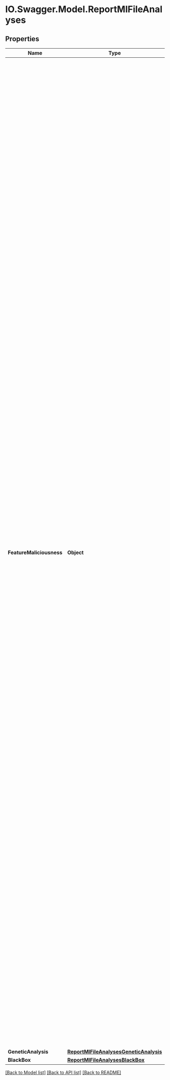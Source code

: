 # IO.Swagger.Model.ReportMlFileAnalyses
## Properties

Name | Type | Description | Notes
------------ | ------------- | ------------- | -------------
**FeatureMaliciousness** | **Object** | This analysis extracts Manalyze features from the submitted PE file, and compares those features to extracted features we&#x27;ve seen in millions of other files. This is done in two ways: first, the features are fed through a random forest trained on millions of benignware / malware Manalyze features, which gives us an accurate score (0-100) indicating if the file is malicious. That (calibrated) score is currently used as the &#x27;overall_score&#x27; for this section (found in ml_file.overall_scores.feature_maliciousness). To visualize this to the customer, each individual Manalyze feature from their submitted PE file is also looked up in the training data used to train the random forest. e.g. if feature X was associated with 4000 malicious files during training, and 100 benign files, it has a very high maliciousness score and was likely very relevant in our random forest&#x27;s decision-making process. Though a submitted file may generate many Manalyze features, only the top (most malicious) 10 are returned in the output. This section is a dictionary of key-value pairs, where each key is the Manalyze feature in question found in the file, and each value is a dictionary of information describing the feature, and the maliciousness of that feature.     * category - Manlyze feature category (if you split up the feature by &#x27;→&#x27; arrows, this is the first element)   * indicator - same as the key - the full Manalyze feature string   * description - Manlyze feature description (if you split up the feature by &#x27;→&#x27; arrows, this is the last two elements)   * benign - int, the number of benign files in our training set that also had this feature   * malware - int, the number of malicious files in our training set that also had this feature   * percent - float between 0 and 100 - the percentage of malicious files in our training set that had this feature  **example:** {   \&quot;Summary -&gt; Debug artifacts -&gt; \\\&quot;Embedded COFF debugging symbols\\\&quot;\&quot;: {     \&quot;category\&quot;: \&quot;Summary\&quot;,     \&quot;benign\&quot;: 61689,     \&quot;indicator\&quot;: \&quot;Summary: Debug artifacts: \\\&quot;Embedded COFF debugging symbols\\\&quot;\&quot;,     \&quot;description\&quot;: \&quot;Debug artifacts: \\\&quot;Embedded COFF debugging symbols\\\&quot;\&quot;,     \&quot;probability\&quot;: 5.302182777485837,     \&quot;malware\&quot;: 3454   },   \&quot;Imports -&gt; Functions which can be used for anti-debugging purposes -&gt; \\\&quot;QueryPerformanceCounter\\\&quot;\&quot;: {     \&quot;category\&quot;: \&quot;Imports\&quot;,     \&quot;benign\&quot;: 1040942,     \&quot;indicator\&quot;: \&quot;Imports: Functions which can be used for anti-debugging purposes: \\\&quot;QueryPerformanceCounter\\\&quot;\&quot;,     \&quot;description\&quot;: \&quot;Functions which can be used for anti-debugging purposes: \\\&quot;QueryPerformanceCounter\\\&quot;\&quot;,     \&quot;probability\&quot;: 12.617273255729417,     \&quot;malware\&quot;: 150303   },   \&quot;Imports -&gt; [!] The program may be hiding some of its imports -&gt; \\\&quot;LoadLibraryExA\\\&quot;\&quot;: {     \&quot;category\&quot;: \&quot;Imports\&quot;,     \&quot;benign\&quot;: 267308,     \&quot;indicator\&quot;: \&quot;Imports: [!] The program may be hiding some of its imports: \\\&quot;LoadLibraryExA\\\&quot;\&quot;,     \&quot;description\&quot;: \&quot;[!] The program may be hiding some of its imports: \\\&quot;LoadLibraryExA\\\&quot;\&quot;,     \&quot;probability\&quot;: 13.29114472350597,     \&quot;malware\&quot;: 40974   },   \&quot;Compilers -&gt; \\\&quot;Borland C / Borland Builder\\\&quot;\&quot;: {     \&quot;category\&quot;: \&quot;Compilers\&quot;,     \&quot;benign\&quot;: 8681,     \&quot;indicator\&quot;: \&quot;Compilers: \\\&quot;Borland C / Borland Builder\\\&quot;\&quot;,     \&quot;description\&quot;: \&quot;Compilers: \\\&quot;Borland C / Borland Builder\\\&quot;\&quot;,     \&quot;probability\&quot;: 0.8420515384741805,     \&quot;malware\&quot;: 74   },   \&quot;Packer -&gt; \\\&quot;Unusual section name found: .debug\\\&quot;\&quot;: {     \&quot;category\&quot;: \&quot;Packer\&quot;,     \&quot;benign\&quot;: 8985,     \&quot;indicator\&quot;: \&quot;Packer: \\\&quot;Unusual section name found: .debug\\\&quot;\&quot;,     \&quot;description\&quot;: \&quot;Packer: \\\&quot;Unusual section name found: .debug\\\&quot;\&quot;,     \&quot;probability\&quot;: 1.634983439408563,     \&quot;malware\&quot;: 149   },   \&quot;Packer -&gt; \\\&quot;Unusual section name found: CODE\\\&quot;\&quot;: {     \&quot;category\&quot;: \&quot;Packer\&quot;,     \&quot;benign\&quot;: 131833,     \&quot;indicator\&quot;: \&quot;Packer: \\\&quot;Unusual section name found: CODE\\\&quot;\&quot;,     \&quot;description\&quot;: \&quot;Packer: \\\&quot;Unusual section name found: CODE\\\&quot;\&quot;,     \&quot;probability\&quot;: 19.252079487197864,     \&quot;malware\&quot;: 31432   },   \&quot;Imports -&gt; [!] The program may be hiding some of its imports -&gt; \\\&quot;GetProcAddress\\\&quot;\&quot;: {     \&quot;category\&quot;: \&quot;Imports\&quot;,     \&quot;benign\&quot;: 1246034,     \&quot;indicator\&quot;: \&quot;Imports: [!] The program may be hiding some of its imports: \\\&quot;GetProcAddress\\\&quot;\&quot;,     \&quot;description\&quot;: \&quot;[!] The program may be hiding some of its imports: \\\&quot;GetProcAddress\\\&quot;\&quot;,     \&quot;probability\&quot;: 22.225573409883452,     \&quot;malware\&quot;: 356079   },   \&quot;Mitigation -&gt; Stack Canary -&gt; \\\&quot;disabled\\\&quot;\&quot;: {     \&quot;category\&quot;: \&quot;Mitigation\&quot;,     \&quot;benign\&quot;: 2573984,     \&quot;indicator\&quot;: \&quot;Mitigation: Stack Canary: \\\&quot;disabled\\\&quot;\&quot;,     \&quot;description\&quot;: \&quot;Stack Canary: \\\&quot;disabled\\\&quot;\&quot;,     \&quot;probability\&quot;: 15.435381249489767,     \&quot;malware\&quot;: 469823   },   \&quot;Imports -&gt; Enumerates local disk drives -&gt; \\\&quot;GetDriveTypeA\\\&quot;\&quot;: {     \&quot;category\&quot;: \&quot;Imports\&quot;,     \&quot;benign\&quot;: 136787,     \&quot;indicator\&quot;: \&quot;Imports: Enumerates local disk drives: \\\&quot;GetDriveTypeA\\\&quot;\&quot;,     \&quot;description\&quot;: \&quot;Enumerates local disk drives: \\\&quot;GetDriveTypeA\\\&quot;\&quot;,     \&quot;probability\&quot;: 31.576599490610228,     \&quot;malware\&quot;: 63126   },   \&quot;Packer -&gt; \\\&quot;Unusual section name found: DATA\\\&quot;\&quot;: {     \&quot;category\&quot;: \&quot;Packer\&quot;,     \&quot;benign\&quot;: 130633,     \&quot;indicator\&quot;: \&quot;Packer: \\\&quot;Unusual section name found: DATA\\\&quot;\&quot;,     \&quot;description\&quot;: \&quot;Packer: \\\&quot;Unusual section name found: DATA\\\&quot;\&quot;,     \&quot;probability\&quot;: 19.524015449196582,     \&quot;malware\&quot;: 31692   } }  | [optional] 
**GeneticAnalysis** | [**ReportMlFileAnalysesGeneticAnalysis**](ReportMlFileAnalysesGeneticAnalysis.md) |  | [optional] 
**BlackBox** | [**ReportMlFileAnalysesBlackBox**](ReportMlFileAnalysesBlackBox.md) |  | [optional] 

[[Back to Model list]](../README.md#documentation-for-models) [[Back to API list]](../README.md#documentation-for-api-endpoints) [[Back to README]](../README.md)

